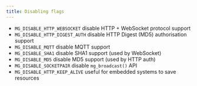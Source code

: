 ```yaml
---
title: Disabling flags
---
```


- `MG_DISABLE_HTTP_WEBSOCKET` disable HTTP + WebSocket protocol support
- `MG_DISABLE_HTTP_DIGEST_AUTH` disable HTTP Digest (MD5) authorisation support
- `MG_DISABLE_MQTT` disable MQTT support
- `MG_DISABLE_SHA1` disable SHA1 support (used by WebSocket)
- `MG_DISABLE_MD5` disable MD5 support (used by HTTP auth)
- `MG_DISABLE_SOCKETPAIR` disable `mg_broadcast()` API
- `MG_DISABLE_HTTP_KEEP_ALIVE` useful for embedded systems to save resources
